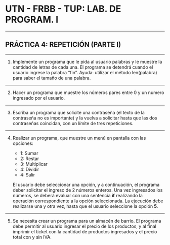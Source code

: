 # UTN - FRBB - TUP: LAB. DE PROGRAM. I

---

## PRÁCTICA 4: REPETICIÓN (PARTE I)

---

1. Implemente un programa que le pida al usuario palabras y le muestre la cantidad de letras de cada una. El programa se detendrá cuando el usuario ingrese la palabra “fin”. Ayuda: utilizar el método len(palabra) para saber el tamaño de una palabra.

---

2. Hacer un programa que muestre los números pares entre 0 y un numero ingresado por el usuario.

---

3. Escriba un programa que solicite una contraseña (el texto de la contraseña no es importante) y la vuelva a solicitar hasta que las dos contraseñas coincidan, con un límite de tres repeticiones.

---

4. Realizar un programa, que muestre un menú en pantalla con las opciones:

    * 1: Sumar
    * 2: Restar
    * 3: Multiplicar
    * 4: Dividir
    * 4: Salir

    El usuario debe seleccionar una opción, y a continuación, el programa deber solicitar el ingreso de 2 números enteros. Una vez ingresados los números, se deberá evaluar con una sentencia **if** realizando la operación correspondiente a la opción seleccionada. La ejecución debe realizarse una y otra vez, hasta que el usuario seleccione la opción **5**.

---

5. Se necesita crear un programa para un almacén de barrio. El programa debe permitir al usuario ingresar el precio de los productos, y al final imprimir el ticket con la cantidad de productos ingresados y el precio total con y sin IVA.